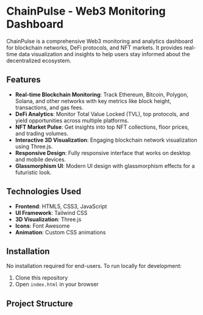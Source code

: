 # ChainPulse - Web3 Monitoring Dashboard

ChainPulse is a comprehensive Web3 monitoring and analytics dashboard for blockchain networks, DeFi protocols, and NFT markets. It provides real-time data visualization and insights to help users stay informed about the decentralized ecosystem.

## Features

- **Real-time Blockchain Monitoring**: Track Ethereum, Bitcoin, Polygon, Solana, and other networks with key metrics like block height, transactions, and gas fees.
- **DeFi Analytics**: Monitor Total Value Locked (TVL), top protocols, and yield opportunities across multiple platforms.
- **NFT Market Pulse**: Get insights into top NFT collections, floor prices, and trading volumes.
- **Interactive 3D Visualization**: Engaging blockchain network visualization using Three.js.
- **Responsive Design**: Fully responsive interface that works on desktop and mobile devices.
- **Glassmorphism UI**: Modern UI design with glassmorphism effects for a futuristic look.

## Technologies Used

- **Frontend**: HTML5, CSS3, JavaScript
- **UI Framework**: Tailwind CSS
- **3D Visualization**: Three.js
- **Icons**: Font Awesome
- **Animation**: Custom CSS animations

## Installation

No installation required for end-users. To run locally for development:

1. Clone this repository
2. Open `index.html` in your browser

## Project Structure
